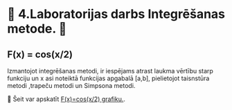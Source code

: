 # :bat: 4.Laboratorijas darbs Integrēšanas metode. :bat:
## F(x) = cos(x/2)   

Izmantojot integrēšanas metodi, ir iespējams atrast laukma vērtību starp funkciju un x asi noteiktā funkcijas apgabalā [a,b], pielietojot taisnstūra metodi ,trapeču metodi un Simpsona metodi.

:paperclip: Šeit var apskatīt [F(x)=cos(x/2) grafiku.](https://pages.github.com/).
